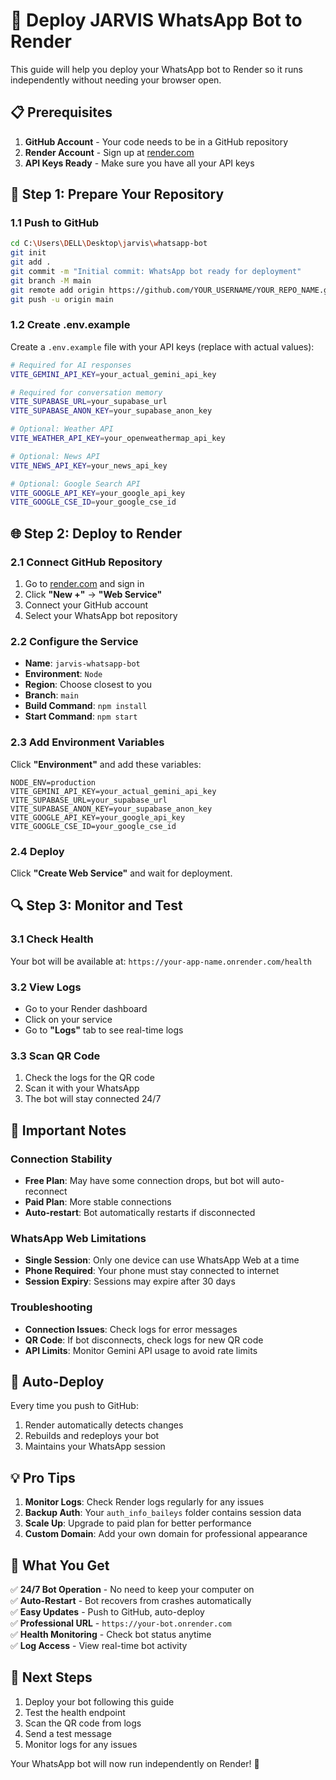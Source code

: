 # 🚀 Deploy JARVIS WhatsApp Bot to Render

This guide will help you deploy your WhatsApp bot to Render so it runs independently without needing your browser open.

## 📋 Prerequisites

1. **GitHub Account** - Your code needs to be in a GitHub repository
2. **Render Account** - Sign up at [render.com](https://render.com)
3. **API Keys Ready** - Make sure you have all your API keys

## 🔧 Step 1: Prepare Your Repository

### 1.1 Push to GitHub
```bash
cd C:\Users\DELL\Desktop\jarvis\whatsapp-bot
git init
git add .
git commit -m "Initial commit: WhatsApp bot ready for deployment"
git branch -M main
git remote add origin https://github.com/YOUR_USERNAME/YOUR_REPO_NAME.git
git push -u origin main
```

### 1.2 Create .env.example
Create a `.env.example` file with your API keys (replace with actual values):
```bash
# Required for AI responses
VITE_GEMINI_API_KEY=your_actual_gemini_api_key

# Required for conversation memory  
VITE_SUPABASE_URL=your_supabase_url
VITE_SUPABASE_ANON_KEY=your_supabase_anon_key

# Optional: Weather API
VITE_WEATHER_API_KEY=your_openweathermap_api_key

# Optional: News API
VITE_NEWS_API_KEY=your_news_api_key

# Optional: Google Search API
VITE_GOOGLE_API_KEY=your_google_api_key
VITE_GOOGLE_CSE_ID=your_google_cse_id
```

## 🌐 Step 2: Deploy to Render

### 2.1 Connect GitHub Repository
1. Go to [render.com](https://render.com) and sign in
2. Click **"New +"** → **"Web Service"**
3. Connect your GitHub account
4. Select your WhatsApp bot repository

### 2.2 Configure the Service
- **Name**: `jarvis-whatsapp-bot`
- **Environment**: `Node`
- **Region**: Choose closest to you
- **Branch**: `main`
- **Build Command**: `npm install`
- **Start Command**: `npm start`

### 2.3 Add Environment Variables
Click **"Environment"** and add these variables:
```
NODE_ENV=production
VITE_GEMINI_API_KEY=your_actual_gemini_api_key
VITE_SUPABASE_URL=your_supabase_url
VITE_SUPABASE_ANON_KEY=your_supabase_anon_key
VITE_GOOGLE_API_KEY=your_google_api_key
VITE_GOOGLE_CSE_ID=your_google_cse_id
```

### 2.4 Deploy
Click **"Create Web Service"** and wait for deployment.

## 🔍 Step 3: Monitor and Test

### 3.1 Check Health
Your bot will be available at: `https://your-app-name.onrender.com/health`

### 3.2 View Logs
- Go to your Render dashboard
- Click on your service
- Go to **"Logs"** tab to see real-time logs

### 3.3 Scan QR Code
1. Check the logs for the QR code
2. Scan it with your WhatsApp
3. The bot will stay connected 24/7

## 🚨 Important Notes

### Connection Stability
- **Free Plan**: May have some connection drops, but bot will auto-reconnect
- **Paid Plan**: More stable connections
- **Auto-restart**: Bot automatically restarts if disconnected

### WhatsApp Web Limitations
- **Single Session**: Only one device can use WhatsApp Web at a time
- **Phone Required**: Your phone must stay connected to internet
- **Session Expiry**: Sessions may expire after 30 days

### Troubleshooting
- **Connection Issues**: Check logs for error messages
- **QR Code**: If bot disconnects, check logs for new QR code
- **API Limits**: Monitor Gemini API usage to avoid rate limits

## 🔄 Auto-Deploy

Every time you push to GitHub:
1. Render automatically detects changes
2. Rebuilds and redeploys your bot
3. Maintains your WhatsApp session

## 💡 Pro Tips

1. **Monitor Logs**: Check Render logs regularly for any issues
2. **Backup Auth**: Your `auth_info_baileys` folder contains session data
3. **Scale Up**: Upgrade to paid plan for better performance
4. **Custom Domain**: Add your own domain for professional appearance

## 🎯 What You Get

✅ **24/7 Bot Operation** - No need to keep your computer on  
✅ **Auto-Restart** - Bot recovers from crashes automatically  
✅ **Easy Updates** - Push to GitHub, auto-deploy  
✅ **Professional URL** - `https://your-bot.onrender.com`  
✅ **Health Monitoring** - Check bot status anytime  
✅ **Log Access** - View real-time bot activity  

## 🚀 Next Steps

1. Deploy your bot following this guide
2. Test the health endpoint
3. Scan the QR code from logs
4. Send a test message
5. Monitor logs for any issues

Your WhatsApp bot will now run independently on Render! 🎉
